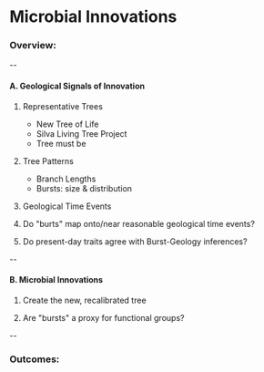 # Microbial Innovations

### Overview: 

--

#### A. Geological Signals of Innovation

1. Representative Trees 

	- New Tree of Life
	- Silva Living Tree Project
	- Tree must be 

2. Tree Patterns

	- Branch Lengths
	- Bursts: size & distribution

3. Geological Time Events

4. Do "burts" map onto/near reasonable geological time events?

5. Do present-day traits agree with Burst-Geology inferences?

--

#### B. Microbial Innovations

1. Create the new, recalibrated tree

2. Are "bursts" a proxy for functional groups?

--

### Outcomes: